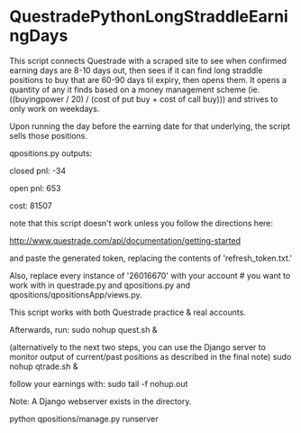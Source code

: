 # QuestradePythonLongStraddleEarningDays

This script connects Questrade with a scraped site to see when confirmed earning days are 8-10 days out, then sees if it can find long straddle positions to buy that are 60-90 days til expiry, then opens them. It opens a quantity of any it finds based on a money management scheme (ie. ((buyingpower / 20) / (cost of put buy + cost of call buy))) and strives to only work on weekdays. 

Upon running the day before the earning date for that underlying, the script sells those positions.

qpositions.py outputs:

closed pnl: -34

open pnl: 653

cost: 81507

note that this script doesn't work unless you follow the directions here: 

http://www.questrade.com/api/documentation/getting-started

and paste the generated token, replacing the contents of 'refresh_token.txt.'

Also, replace every instance of '26016670' with your account # you want to work with in questrade.py and qpositions.py and qpositions/qpositionsApp/views.py.

This script works with both Questrade practice & real accounts.

Afterwards, run: 
sudo nohup quest.sh &

(alternatively to the next two steps, you can use the Django server to monitor output of current/past positions as described in the final note)
sudo nohup qtrade.sh & 

follow your earnings with:
sudo tail -f nohup.out

Note: A Django webserver exists in the directory.

python qpositions/manage.py runserver
